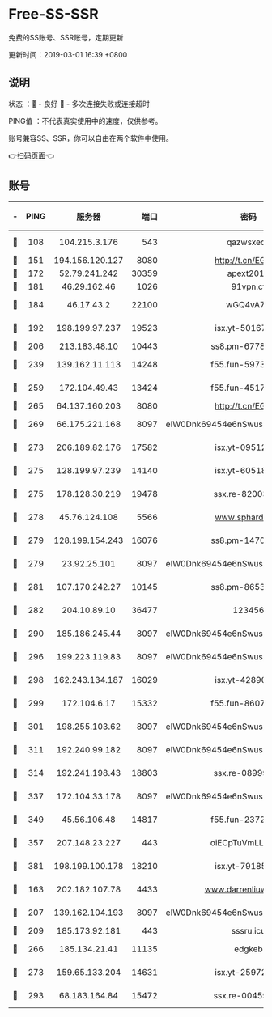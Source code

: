 # Free-SS-SSR

免费的SS账号、SSR账号，定期更新

更新时间：2019-03-01 16:39 +0800

## 说明

状态     ：🙂 - 良好 🙁 - 多次连接失败或连接超时

PING值   ：不代表真实使用中的速度，仅供参考。

账号兼容SS、SSR，你可以自由在两个软件中使用。

👉[扫码页面](https://liesauer.github.io/free-ss-ssr.github.io/)👈

## 账号

|-|PING|服务器|端口|密码|加密方式|区域|
|:----:|:----:|:-----:|-----:|:----:|:----:|:----:|
|🙂|108|104.215.3.176|543|qazwsxedc|aes-256-gcm|JP|
|🙂|151|194.156.120.127|8080|http://t.cn/EGJIyrl|rc4-md5|RU|
|🙂|172|52.79.241.242|30359|apext2019|chacha20|KR|
|🙂|181|46.29.162.46|1026|91vpn.cf|rc4-md5|RU|
|🙂|184|46.17.43.2|22100|wGQ4vA7D|aes-256-gcm|RU|
|🙂|192|198.199.97.237|19523|isx.yt-50167481|aes-256-cfb|US|
|🙂|206|213.183.48.10|10443|ss8.pm-67787720|rc4-md5|RU|
|🙂|239|139.162.11.113|14248|f55.fun-59730477|aes-256-cfb|SG|
|🙂|259|172.104.49.43|13424|f55.fun-45173439|aes-256-cfb|SG|
|🙂|265|64.137.160.203|8080|http://t.cn/EGJIyrl|rc4-md5|CA|
|🙂|269|66.175.221.168|8097|eIW0Dnk69454e6nSwuspv9DmS201tQ0D|aes-256-cfb|US|
|🙂|273|206.189.82.176|17582|isx.yt-09512157|aes-256-cfb|SG|
|🙂|275|128.199.97.239|14140|isx.yt-60518529|aes-256-cfb|SG|
|🙂|275|178.128.30.219|19478|ssx.re-82003000|aes-256-cfb|SG|
|🙂|278|45.76.124.108|5566|www.sphard.com|aes-256-cfb|AU|
|🙂|279|128.199.154.243|16076|ss8.pm-14706202|aes-256-cfb|SG|
|🙂|279|23.92.25.101|8097|eIW0Dnk69454e6nSwuspv9DmS201tQ0D|aes-256-cfb|US|
|🙂|281|107.170.242.27|10145|ss8.pm-86538525|aes-256-cfb|US|
|🙂|282|204.10.89.10|36477|123456|aes-256-cfb|US|
|🙂|290|185.186.245.44|8097|eIW0Dnk69454e6nSwuspv9DmS201tQ0D|aes-256-cfb|NL|
|🙂|296|199.223.119.83|8097|eIW0Dnk69454e6nSwuspv9DmS201tQ0D|aes-256-cfb|US|
|🙂|298|162.243.134.187|16029|isx.yt-42890959|aes-256-cfb|US|
|🙂|299|172.104.6.17|15332|f55.fun-86079232|aes-256-cfb|US|
|🙂|301|198.255.103.62|8097|eIW0Dnk69454e6nSwuspv9DmS201tQ0D|aes-256-cfb|US|
|🙂|311|192.240.99.182|8097|eIW0Dnk69454e6nSwuspv9DmS201tQ0D|aes-256-cfb|US|
|🙂|314|192.241.198.43|18803|ssx.re-08999110|aes-256-cfb|US|
|🙂|337|172.104.33.178|8097|eIW0Dnk69454e6nSwuspv9DmS201tQ0D|aes-256-cfb|SG|
|🙂|349|45.56.106.48|14817|f55.fun-23726526|aes-256-cfb|US|
|🙂|357|207.148.23.227|443|oiECpTuVmLLxk4Ts|aes-256-cfb|US|
|🙂|381|198.199.100.178|18210|isx.yt-79185401|aes-256-cfb|US|
|🙂|163|202.182.107.78|4433|www.darrenliuwei.com|aes-256-cfb|JP|
|🙂|207|139.162.104.193|8097|eIW0Dnk69454e6nSwuspv9DmS201tQ0D|aes-256-cfb|JP|
|🙂|209|185.173.92.181|443|sssru.icu|rc4-md5|RU|
|🙂|266|185.134.21.41|11135|edgkeb|aes-256-cfb|GB|
|🙂|273|159.65.133.204|14631|isx.yt-25972344|aes-256-cfb|SG|
|🙂|293|68.183.164.84|15472|ssx.re-00459440|aes-256-cfb|US|
